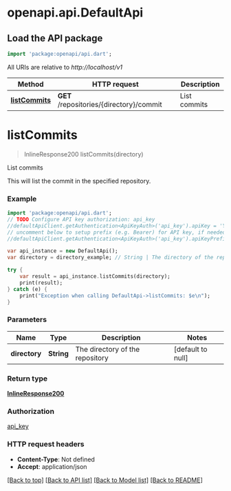 # openapi.api.DefaultApi

## Load the API package
```dart
import 'package:openapi/api.dart';
```

All URIs are relative to *http://localhost/v1*

Method | HTTP request | Description
------------- | ------------- | -------------
[**listCommits**](DefaultApi.md#listCommits) | **GET** /repositories/{directory}/commit | List commits


# **listCommits**
> InlineResponse200 listCommits(directory)

List commits

This will list the commit in the specified repository.

### Example 
```dart
import 'package:openapi/api.dart';
// TODO Configure API key authorization: api_key
//defaultApiClient.getAuthentication<ApiKeyAuth>('api_key').apiKey = 'YOUR_API_KEY';
// uncomment below to setup prefix (e.g. Bearer) for API key, if needed
//defaultApiClient.getAuthentication<ApiKeyAuth>('api_key').apiKeyPrefix = 'Bearer';

var api_instance = new DefaultApi();
var directory = directory_example; // String | The directory of the repository

try { 
    var result = api_instance.listCommits(directory);
    print(result);
} catch (e) {
    print("Exception when calling DefaultApi->listCommits: $e\n");
}
```

### Parameters

Name | Type | Description  | Notes
------------- | ------------- | ------------- | -------------
 **directory** | **String**| The directory of the repository | [default to null]

### Return type

[**InlineResponse200**](InlineResponse200.md)

### Authorization

[api_key](../README.md#api_key)

### HTTP request headers

 - **Content-Type**: Not defined
 - **Accept**: application/json

[[Back to top]](#) [[Back to API list]](../README.md#documentation-for-api-endpoints) [[Back to Model list]](../README.md#documentation-for-models) [[Back to README]](../README.md)


